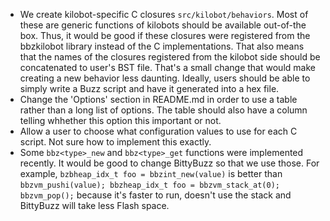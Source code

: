 - We create kilobot-specific C closures `src/kilobot/behaviors`. Most of
these are generic functions of kilobots should be available out-of-the box.
Thus, it would be good if these closures were registered from the
bbzkilobot library instead of the C implementations. That also means that
the names of the closures registered from the kilobot side should be
concatenated to user's BST file. That's a small change that would make
creating a new behavior less daunting. Ideally, users should be able to
simply write a Buzz script and have it generated into a hex file.
- Change the 'Options' section in README.md in order to use a table rather
than a long list of options. The table should also have a column telling
whhether this option this important or not.
- Allow a user to choose what configuration values to use for each C script.
Not sure how to implement this exactly.
- Some `bbz<type>_new` and `bbz<type>_get` functions were implemented
recently. It would be good to change BittyBuzz so that we use those. For
example, `bzbheap_idx_t foo = bbzint_new(value)` is better than
`bbzvm_pushi(value); bbzheap_idx_t foo = bbzvm_stack_at(0); bbzvm_pop();`
because it's faster to run, doesn't use the stack and BittyBuzz will take
less Flash space.

